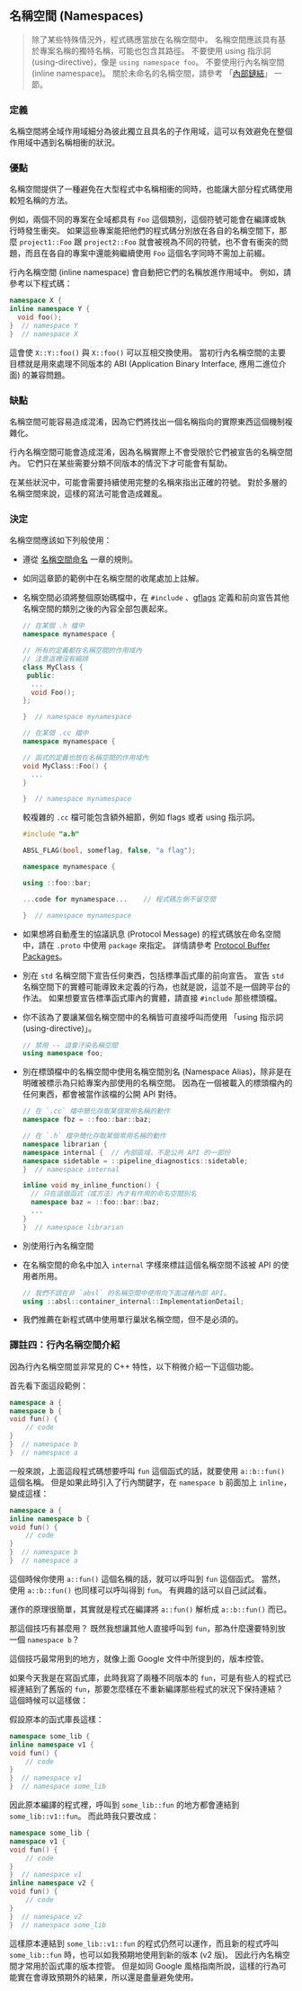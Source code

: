 ## 名稱空間 (Namespaces)

> 除了某些特殊情況外，程式碼應當放在名稱空間中。 名稱空間應該具有基於專案名稱的獨特名稱，可能也包含其路徑。 不要使用 using 指示詞 (using-directive)，像是 `using namespace foo`。 不要使用行內名稱空間 (inline namespace)。 關於未命名的名稱空間，請參考  「[內部鏈結](internal-linkage.md)」 一節。

### 定義

名稱空間將全域作用域細分為彼此獨立且具名的子作用域，這可以有效避免在整個作用域中遇到名稱相衝的狀況。

### 優點

名稱空間提供了一種避免在大型程式中名稱相衝的同時，也能讓大部分程式碼使用較短名稱的方法。

例如，兩個不同的專案在全域都具有 `Foo` 這個類別，這個符號可能會在編譯或執行時發生衝突。 如果這些專案能把他們的程式碼分別放在各自的名稱空間下，那麼 `project1::Foo` 跟 `project2::Foo` 就會被視為不同的符號，也不會有衝突的問題，而且在各自的專案中還能夠繼續使用 `Foo` 這個名字同時不需加上前綴。

行內名稱空間 (inline namespace) 會自動把它們的名稱放進作用域中。 例如，請參考以下程式碼：

```cpp
namespace X {
inline namespace Y {
  void foo();
}  // namespace Y
}  // namespace X
```

這會使 `X::Y::foo()` 與 `X::foo()` 可以互相交換使用。 當初行內名稱空間的主要目標就是用來處理不同版本的 ABI (Application Binary Interface, 應用二進位介面) 的兼容問題。

### 缺點

名稱空間可能容易造成混淆，因為它們將找出一個名稱指向的實際東西這個機制複雜化。

行內名稱空間可能會造成混淆，因為名稱實際上不會受限於它們被宣告的名稱空間內。 它們只在某些需要分類不同版本的情況下才可能會有幫助。

在某些狀況中，可能會需要持續使用完整的名稱來指出正確的符號。 對於多層的名稱空間來說，這樣的寫法可能會造成雜亂。

### 決定

名稱空間應該如下列般使用：

- 遵從 [名稱空間命名](../naming/namespace-names.md) 一章的規則。
- 如同這章節的範例中在名稱空間的收尾處加上註解。
- 名稱空間必須將整個原始碼檔中，在 `#include` 、[gflags](https://gflags.github.io/gflags/) 定義和前向宣告其他名稱空間的類別之後的內容全部包裹起來。

  ```cpp
  // 在某個 .h 檔中
  namespace mynamespace {

  // 所有的定義都在名稱空間的作用域內
  // 注意這裡沒有縮排
  class MyClass {
   public:
    ...
    void Foo();
  };

  }  // namespace mynamespace
  ```

  ```cpp
  // 在某個 .cc 檔中
  namespace mynamespace {

  // 函式的定義也放在名稱空間的作用域內
  void MyClass::Foo() {
    ...
  }

  }  // namespace mynamespace
  ```

  較複雜的 `.cc` 檔可能包含額外細節，例如 flags 或者 using 指示詞。

  ```cpp
  #include "a.h"

  ABSL_FLAG(bool, someflag, false, "a flag");

  namespace mynamespace {

  using ::foo::bar;

  ...code for mynamespace...    // 程式碼左側不留空間

  }  // namespace mynamespace
  ```

- 如果想將自動產生的協議訊息 (Protocol Message) 的程式碼放在命名空間中，請在 `.proto` 中使用 `package` 來指定。 詳情請參考 [Protocol Buffer Packages](https://protobuf.dev/reference/cpp/cpp-generated/#package)。
- 別在 `std` 名稱空間下宣告任何東西，包括標準函式庫的前向宣告。 宣告 `std` 名稱空間下的實體可能導致未定義的行為，也就是說，這並不是一個跨平台的作法。 如果想要宣告標準函式庫內的實體，請直接 `#include` 那些標頭檔。
- 你不該為了要讓某個名稱空間中的名稱皆可直接呼叫而使用 「using 指示詞 (using-directive)」。

  ```cpp
  // 禁用 -- 這會汙染名稱空間
  using namespace foo;
  ```

- 別在標頭檔中的名稱空間中使用名稱空間別名 (Namespace Alias)，除非是在明確被標示為只給專案內部使用的名稱空間。 因為在一個被載入的標頭檔內的任何東西，都會被當作該檔的公開 API 對待。

  ```cpp
  // 在 `.cc` 檔中簡化存取某個常用名稱的動作
  namespace fbz = ::foo::bar::baz;
  ```

  ```cpp
  // 在 `.h` 檔中簡化存取某個常用名稱的動作
  namespace librarian {
  namespace internal {  // 內部區域，不是公共 API 的一部份
  namespace sidetable = ::pipeline_diagnostics::sidetable;
  }  // namespace internal

  inline void my_inline_function() {
    // 只在這個函式（或方法）內才有作用的命名空間別名
    namespace baz = ::foo::bar::baz;
    ...
  }
  }  // namespace librarian
  ```

- 別使用行內名稱空間
- 在名稱空間的命名中加入 `internal` 字樣來標註這個名稱空間不該被 API 的使用者所用。
 
  ```cpp
  // 我們不該在非 `absl` 的名稱空間中使用向下面這種內部 API。
  using ::absl::container_internal::ImplementationDetail;
  ```

- 我們推薦在新程式碼中使用單行巢狀名稱空間，但不是必須的。

### 譯註四：行內名稱空間介紹

因為行內名稱空間並非常見的 C++ 特性，以下稍微介紹一下這個功能。

首先看下面這段範例：

```cpp
namespace a {
namespace b {
void fun() {
    // code
}
}  // namespace b
}  // namespace a
```

一般來說，上面這段程式碼想要呼叫 `fun` 這個函式的話，就要使用 `a::b::fun()` 這個名稱。 但是如果此時引入了行內關鍵字，在 `namespace b` 前面加上 `inline`，變成這樣：

```cpp
namespace a {
inline namespace b {
void fun() {
    // code
}
}  // namespace b
}  // namespace a
```

這個時候你使用 `a::fun()` 這個名稱的話，就可以呼叫到 `fun` 這個函式。 當然，使用 `a::b::fun()` 也同樣可以呼叫得到 `fun`。 有興趣的話可以自己試試看。

運作的原理很簡單，其實就是程式在編譯將 `a::fun()` 解析成 `a::b::fun()` 而已。

那這個技巧有甚麼用？ 既然我想讓其他人直接呼叫到 `fun`，那為什麼還要特別放一個 `namespace b`？

這個技巧最常用到的地方，就像上面 Google 文件中所提到的，版本控管。

如果今天我是在寫函式庫，此時我寫了兩種不同版本的 `fun`，可是有些人的程式已經連結到了舊版的 `fun`，那要怎麼樣在不重新編譯那些程式的狀況下保持連結？ 這個時候可以這樣做：

假設原本的函式庫長這樣：

```cpp
namespace some_lib {
inline namespace v1 {
void fun() {
    // code
}
}  // namespace v1
}  // namespace some_lib
```

因此原本編譯的程式裡，呼叫到 `some_lib::fun` 的地方都會連結到 `some_lib::v1::fun`。 而此時我只要改成：

```cpp
namespace some_lib {
namespace v1 {
void fun() {
    // code
}
}  // namespace v1
inline namespace v2 {
void fun() {
    // code
}
}  // namespace v2
}  // namespace some_lib
```

這樣原本連結到 `some_lib::v1::fun` 的程式仍然可以運作，而且新的程式呼叫 `some_lib::fun` 時，也可以如我預期地使用到新的版本 (v2 版)。 因此行內名稱空間才常用於函式庫的版本控管。 但是如同 Google 風格指南所說，這樣的行為可能實在會導致預期外的結果，所以還是盡量避免使用。
